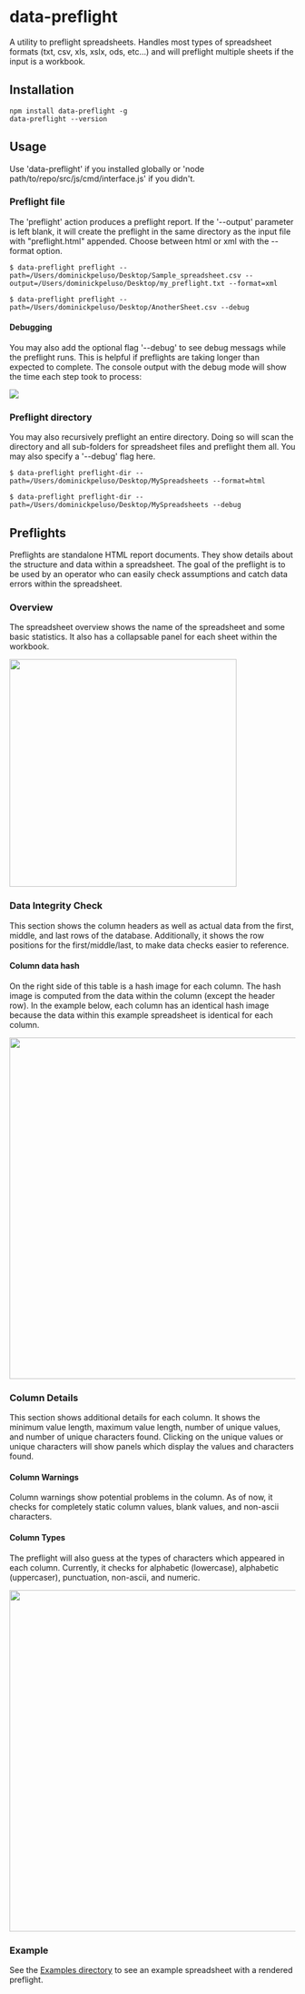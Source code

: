 # data-preflight
A utility to preflight spreadsheets. Handles most types of spreadsheet formats (txt, csv, xls, xslx, ods, etc...) and will preflight multiple sheets if the input is a workbook.


## Installation
```
npm install data-preflight -g
data-preflight --version
```

## Usage
Use 'data-preflight' if you installed globally or 'node path/to/repo/src/js/cmd/interface.js' if you didn't.

### Preflight file
The 'preflight' action produces a preflight report. If the '--output' parameter is left blank, it will create the preflight in the same directory as the input file with "preflight.html" appended. Choose between html or xml with the --format option.

```
$ data-preflight preflight --path=/Users/dominickpeluso/Desktop/Sample_spreadsheet.csv --output=/Users/dominickpeluso/Desktop/my_preflight.txt --format=xml

$ data-preflight preflight --path=/Users/dominickpeluso/Desktop/AnotherSheet.csv --debug
```
#### Debugging
You may also add the optional flag '--debug' to see debug messags while the preflight runs. This is helpful if preflights are taking longer than expected to complete. The console output with the debug mode will show the time each step took to process:

<img src="https://i.imgur.com/l9yrmob.png">

### Preflight directory
You may also recursively preflight an entire directory. Doing so will scan the directory and all sub-folders for spreadsheet files and preflight them all. You may also specify a '--debug' flag here.

```
$ data-preflight preflight-dir --path=/Users/dominickpeluso/Desktop/MySpreadsheets --format=html

$ data-preflight preflight-dir --path=/Users/dominickpeluso/Desktop/MySpreadsheets --debug
```

## Preflights
Preflights are standalone HTML report documents. They show details about the structure and data within a spreadsheet. The goal of the preflight is to be used by an operator who can easily check assumptions and catch data errors within the spreadsheet.

### Overview
The spreadsheet overview shows the name of the spreadsheet and some basic statistics. It also has a collapsable panel for each sheet within the workbook. 

<img src="https://i.imgur.com/NyolRYA.png" width="400">

### Data Integrity Check
This section shows the column headers as well as actual data from the first, middle, and last rows of the database. Additionally, it shows the row positions for the first/middle/last, to make data checks easier to reference. 

#### Column data hash
On the right side of this table is a hash image for each column. The hash image is computed from the data within the column (except the header row). In the example below, each column has an identical hash image because the data within this example spreadsheet is identical for each column.

<img src="https://i.imgur.com/m4hhW5Q.png" width="600">

### Column Details
This section shows additional details for each column. It shows the minimum value length, maximum value length, number of unique values, and number of unique characters found. Clicking on the unique values or unique characters will show panels which display the values and characters found. 

#### Column Warnings
Column warnings show potential problems in the column. As of now, it checks for completely static column values, blank values, and non-ascii characters.

#### Column Types
The preflight will also guess at the types of characters which appeared in each column. Currently, it checks for alphabetic (lowercase), alphabetic (uppercaser), punctuation, non-ascii, and numeric.

<img src="https://i.imgur.com/Iv6StLc.png" width="600">

### Example
See the [Examples directory](../master/Examples) to see an example spreadsheet with a rendered preflight.
